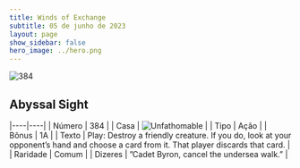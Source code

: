 ```yaml
---
title: Winds of Exchange
subtitle: 05 de junho de 2023
layout: page
show_sidebar: false
hero_image: ../hero.png
---
```


![384](https://mastervault-storage-prod.s3.amazonaws.com/media/card_front/en/600_384_42fbc3ae43df_en.png)


## Abyssal Sight

|----|----|
| Número | 384 |
| Casa | ![Unfathomable](https://archonarcana.com/images/thumb/1/10/Unfathomable.png/22px-Unfathomable.png "Abissais") |
| Tipo | Ação |
| Bônus | 1A |
| Texto | Play: Destroy a friendly creature. If you do, look at your opponent’s hand and choose a card from it. That player discards that card.  |
| Raridade | Comum |
| Dizeres | ”Cadet Byron, cancel the undersea walk.” |
